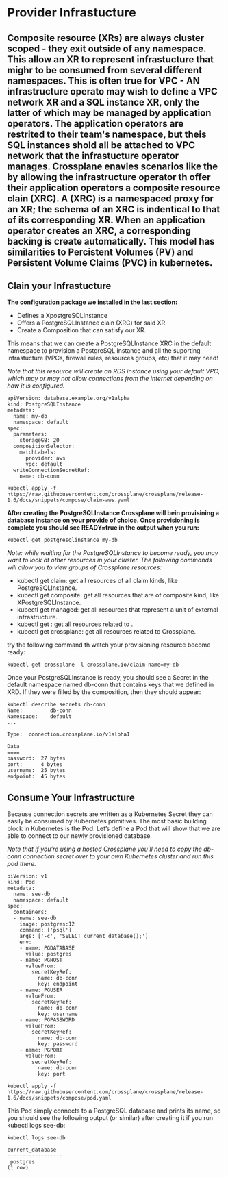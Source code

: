 # Provider Infrastucture 

## Composite resource (XRs) are always cluster scoped - they exit outside of any namespace. This allow an XR to represent infrastucture that mighr to be consumed from several different namespaces. This is often true for VPC - AN infrastructure operato may wish to define a VPC network XR and a SQL instance XR, only the latter of which may be managed by application operators. The application operators are restrited to their team's namespace, but theis SQL instances shold all be attached to VPC network that the infrastucture operator manages. Crossplane enavles scenarios like the by allowing the infrastructure operator th offer their application  operators a composite resource clain (XRC). A (XRC) is a namespaced proxy for an XR; the schema of an XRC is indentical to that  of its corresponding XR. When an application operator creates an XRC, a corresponding backing is create automatically. This model has similarities to Percistent Volumes (PV) and Persistent Volume Claims (PVC) in kubernetes.

## Clain your Infrastucture
**The configuration package we installed in the last section:**

- Defines a XpostgreSQLInstance
- Offers a PostgreSQLInstance clain (XRC) for said XR.
- Create a Composition that can satisfy our XR.

This means that we can create a PostgreSQLInstance XRC in the default namespace to provision a PostgreSQL instance and all the suporting infrastucture (VPCs, firewall rules, resources groups, etc) that it may need!


_Note that this resource will create an RDS instance using your default VPC, which may or may not allow connections from the internet depending on how it is configured._
```
apiVersion: database.example.org/v1alpha
kind: PostgreSQLInstance
metadata: 
  name: my-db
  namespace: default
spec:
  parameters:
    storageGB: 20
  compositionSelector:
    matchLabels:
      provider: aws
      vpc: default
  writeConnectionSecretRef:
    name: db-conn
```
```
kubectl apply -f https://raw.githubusercontent.com/crossplane/crossplane/release-1.6/docs/snippets/compose/claim-aws.yaml
```

**After creating the PostgreSQLInstance Crossplane will bein provisining a database instance on your provide of choice. Once provisioning is complete you should see READY=true in the output when you run:**

```
kubectl get postgresqlinstance my-db

```
_Note: while waiting for the PostgreSQLInstance to become ready, you may want to look at other resources in your cluster. The following commands will allow you to view groups of Crossplane resources:_

- kubectl get claim: get all resources of all claim kinds, like PostgreSQLInstance.
- kubectl get composite: get all resources that are of composite kind, like XPostgreSQLInstance.
- kubectl get managed: get all resources that represent a unit of external infrastructure.
- kubectl get <name-of-provider>: get all resources related to <provider>.
- kubectl get crossplane: get all resources related to Crossplane.

try the following command th watch your provisioning resource become ready:
```
kubectl get crossplane -l crossplane.io/claim-name=my-db
```
Once your PostgreSQLInstance is ready, you should see a Secret in the default namespace named db-conn that contains keys that we defined in XRD. If they were filled by the composition, then they should appear:

```
kubectl describe secrets db-conn
Name:         db-conn
Namespace:    default
...

Type:  connection.crossplane.io/v1alpha1

Data
====
password:  27 bytes
port:      4 bytes
username:  25 bytes
endpoint:  45 bytes
```

## Consume Your Infrastructure
Because connection secrets are written as a Kubernetes Secret they can easily be consumed by Kubernetes primitives. The most basic building block in Kubernetes is the Pod. Let’s define a Pod that will show that we are able to connect to our newly provisioned database.

_Note that if you’re using a hosted Crossplane you’ll need to copy the db-conn connection secret over to your own Kubernetes cluster and run this pod there._

```
piVersion: v1
kind: Pod
metadata:
  name: see-db
  namespace: default
spec:
  containers:
  - name: see-db
    image: postgres:12
    command: ['psql']
    args: ['-c', 'SELECT current_database();']
    env:
    - name: PGDATABASE
      value: postgres
    - name: PGHOST
      valueFrom:
        secretKeyRef:
          name: db-conn
          key: endpoint
    - name: PGUSER
      valueFrom:
        secretKeyRef:
          name: db-conn
          key: username
    - name: PGPASSWORD
      valueFrom:
        secretKeyRef:
          name: db-conn
          key: password
    - name: PGPORT
      valueFrom:
        secretKeyRef:
          name: db-conn
          key: port
```
```
kubectl apply -f https://raw.githubusercontent.com/crossplane/crossplane/release-1.6/docs/snippets/compose/pod.yaml
```

This Pod simply connects to a PostgreSQL database and prints its name, so you should see the following output (or similar) after creating it if you run kubectl logs see-db:

```
kubectl logs see-db

current_database
------------------
 postgres
(1 row)

```